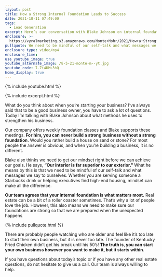 ```yaml
---
layout: post
title: How a Strong Internal Foundation Leads to Success
date: 2021-10-11 07:49:00
tags:
  - Lead Generation
excerpt: Here’s our conversation with Blake Johnson on internal foundations.
enclosure: >-
  https://vyralmarketing.s3.amazonaws.com/Monte+Mohr/2021/How+a+Strong+Internal+Foundation+Leads+to+Success.mp4
pullquote: We need to be mindful of our self-talk and what messages we say to ourselves.
enclosure_type: video/mp4
enclosure_time:
use_youtube_image: true
youtube_alternate_image: /8-5-21-monte-m--yt.jpg
youtube_code: 7-7i4UMs3hQ
home_display: true
---
```

{% include youtube.html %}

{% include excerpt.html %}

What do you think about when you’re starting your business? I’ve always said that to be a good business owner, you have to ask a lot of questions. Today I’m talking with Blake Johnson about what methods he uses to strengthen his business.&nbsp;

Our company offers weekly foundation classes and Blake supports these meetings. **For him, you can never build a strong business without a strong foundation.** Would you rather build a house on sand or stone? For most people the answer is obvious, and when you’re building a business, it is no different.&nbsp;

Blake also thinks we need to get our mindset right before we can achieve our goals. He says, **“Our interior is far superior to our exterior.”** What he means by this is that we need to be mindful of our self-talk and what messages we say to ourselves. Whether you are serving someone a Starbucks drink or helping executives find high-end housing, mindset can make all the difference.&nbsp;

**Our team agrees that your internal foundation is what matters most.** Real estate can be a bit of a roller coaster sometimes. That’s why a lot of people love the job. However, this also means we need to make sure our foundations are strong so that we are prepared when the unexpected happens.

{% include pullquote.html %}

There are probably people watching who are older and feel like it’s too late to start their own business, but it is never too late. The founder of Kentucky Fried Chicken didn’t get his break until his 50’s\! **The truth is, you can start your own business however you want to make it, but it starts within.&nbsp;**

If you have questions about today’s topic or if you have any other real estate questions, do not hesitate to give us a call. Our team is always willing to help.

